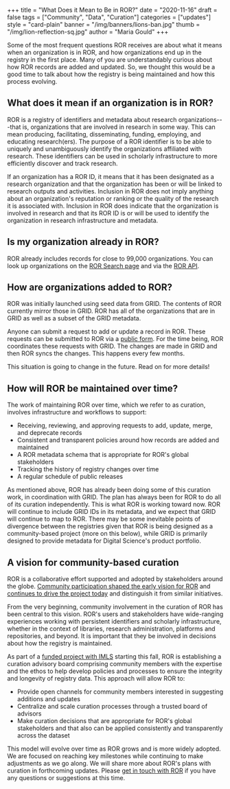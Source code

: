 +++
title = "What Does it Mean to Be in ROR?"
date = "2020-11-16"
draft = false
tags = ["Community", "Data", "Curation"]
categories = ["updates"]
style = "card-plain"
banner = "/img/banners/lions-ban.jpg"
thumb = "/img/lion-reflection-sq.jpg"
author = "Maria Gould"
+++

Some of the most frequent questions ROR receives are about what it means when an organization is in ROR, and how organizations end up in the registry in the first place. Many of you are understandably curious about how ROR records are added and updated. So, we thought this would be a good time to talk about how the registry is being maintained and how this process evolving.

## What does it mean if an organization is in ROR?

ROR is a registry of identifiers and metadata about research organizations---that is, organizations that are involved in research in some way. This can mean producing, facilitating, disseminating, funding, employing, and educating research(ers). The purpose of a ROR identifier is to be able to uniquely and unambiguously identify the organizations affiliated with research. These identifiers can be used in scholarly infrastructure to more efficiently discover and track research.

If an organization has a ROR ID, it means that it has been designated as a research organization and that the organization has been or will be linked to research outputs and activities. Inclusion in ROR does not imply anything about an organization's reputation or ranking or the quality of the research it is associated with. Inclusion in ROR does indicate that the organization is involved in research and that its ROR ID is or will be used to identify the organization in research infrastructure and metadata.

## Is my organization already in ROR?

ROR already includes records for close to 99,000 organizations. You can look up organizations on the [ROR Search page](https://ror.org/search) and via the [ROR API](https://api.ror.org/organizations).  

## How are organizations added to ROR? 

ROR was initially launched using seed data from GRID. The contents of ROR currently mirror those in GRID. ROR has all of the organizations that are in GRID as well as a subset of the GRID metadata.

Anyone can submit a request to add or update a record in ROR. These requests can be submitted to ROR via a [public form](https://ror.org/curation). For the time being, ROR coordinates these requests with GRID. The changes are made in GRID and then ROR syncs the changes. This happens every few months.

This situation is going to change in the future. Read on for more details!

## How will ROR be maintained over time?

The work of maintaining ROR over time, which we refer to as curation, involves infrastructure and workflows to support:

- Receiving, reviewing, and approving requests to add, update, merge, and deprecate records
- Consistent and transparent policies around how records are added and maintained
- A ROR metadata schema that is appropriate for ROR's global stakeholders
- Tracking the history of registry changes over time
- A regular schedule of public releases

As mentioned above, ROR has already been doing some of this curation work, in coordination with GRID. The plan has always been for ROR to do all of its curation independently. This is what ROR is working toward now. ROR will continue to include GRID IDs in its metadata, and we expect that GRID will continue to map to ROR. There may be some inevitable points of divergence between the registries given that ROR is being designed as a community-based project (more on this below), while GRID is primarily designed to provide metadata for Digital Science's product portfolio.

## A vision for community-based curation

ROR is a collaborative effort supported and adopted by stakeholders around the globe. [Community participation shaped the early vision for ROR](https://ror.org/about#history) and [continues to drive the project today](https://ror.org/blog/2020-11-11-who-is-the-ror-community) and distinguish it from similar initiatives.

From the very beginning, community involvement in the curation of ROR has been central to this vision. ROR's users and stakeholders have wide-ranging experiences working with persistent identifiers and scholarly infrastructure, whether in the context of libraries, research administration, platforms and repositories, and beyond. It is important that they be involved in decisions about how the registry is maintained.

As part of a [funded project with IMLS](https://www.imls.gov/grants/awarded/lg-246305-ols-20) starting this fall, ROR is establishing a curation advisory board comprising community members with the expertise and the ethos to help develop policies and processes to ensure the integrity and longevity of registry data. This approach will allow ROR to: 

- Provide open channels for community members interested in suggesting additions and updates
- Centralize and scale curation processes through a trusted board of advisors
- Make curation decisions that are appropriate for ROR's global stakeholders and that also can be applied consistently and transparently across the dataset

This model will evolve over time as ROR grows and is more widely adopted. We are focused on reaching key milestones while continuing to make adjustments as we go along. We will share more about ROR's plans with curation in forthcoming updates. Please [get in touch with ROR](mailto:info@ror.org) if you have any questions or suggestions at this time.
